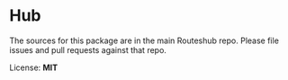 # Hub

The sources for this package are in the main Routeshub repo. Please file issues and pull requests against that repo.

License: **MIT**

